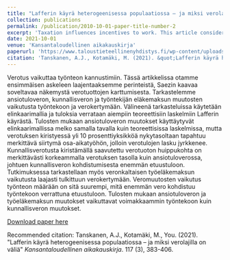 ```yaml
---
title: "Lafferin käyrä heterogeenisessa populaatiossa – ja miksi verolajilla on väliä"
collection: publications
permalink: /publication/2010-10-01-paper-title-number-2
excerpt: 'Taxation influences incentives to work. This article considers the so called Laffer curve connecting tax rate to sum of taxes collected. In Finnish.'
date: 2021-10-01
venue: 'Kansantaloudellinen aikakauskirja'
paperurl: 'https://www.taloustieteellinenyhdistys.fi/wp-content/uploads/2021/10/KAK_3_2021_WEB-53-76.pdf'
citation: 'Tanskanen, A.J., Kotamäki, M. (2021). &quot;Lafferin käyrä heterogeenisessa populaatiossa – ja miksi verolajilla on väliä&quot; <i>Kansantaloudellinen aikakauskirja</i>. 117 (3), 383-406.'
---
```

Verotus vaikuttaa työnteon kannustimiin. Tässä artikkelissa otamme ensimmäisen askeleen laajentaaksemme
perinteistä, Saezin kaavaa soveltavaa näkemystä verotuottojen karttumisesta. Tarkastelemme ansiotuloveron,
kunnallisveron ja työntekijän eläkemaksun muutosten vaikutusta työntekoon ja verokertymään. Välineenä
tarkasteluissa käytetään elinkaarimallia ja tuloksia verrataan aiempiin teoreettisiin laskelmiin Lafferin käyrästä. Tulosten mukaan ansiotuloveron muutokset käyttäytyvät elinkaarimallissa melko samalla tavalla kuin teoreettisissa laskelmissa, mutta verotuksen kiristyessä yli 10 prosenttiyksikköä nykytasoltaan tapahtuu merkittävä
siirtymä osa-aikatyöhön, jolloin verotulojen lasku jyrkkenee. Kunnallisverotusta kiristämällä saavutettu verotuoton huippukohta on merkittävästi korkeammalla verotuksen tasolla kuin ansiotuloverossa, johtuen kunnallisveron kohdistumisesta enemmän etuustuloon. Tutkimuksessa tarkastellaan myös veronkaltaisen työeläkemaksun vaikutusta laajasti tulkittuun verokertymään. Veromuutosten vaikutus työnteon määrään on sitä suurempi,
mitä enemmän vero kohdistuu työntekoon verrattuna etuustuloon. Tulosten mukaan ansiotuloveron ja työeläkemaksun muutokset vaikuttavat voimakkaammin työntekoon kuin kunnallisveron muutokset. 

[Download paper here](https://www.taloustieteellinenyhdistys.fi/wp-content/uploads/2021/10/KAK_3_2021_WEB-53-76.pdf)

Recommended citation: Tanskanen, A.J., Kotamäki, M., You. (2021). "Lafferin käyrä heterogeenisessa populaatiossa – ja miksi verolajilla on väliä" <i>Kansantaloudellinen aikakauskirja</i>. 117 (3), 383-406.
